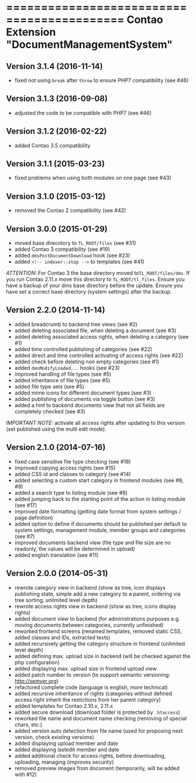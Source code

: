 ===========================================
Contao Extension "DocumentManagementSystem"
===========================================

Version 3.1.4 (2016-11-14)
--------------------------
- fixed not using `break` after `throw` to ensure PHP7 compatibility (see #46)

Version 3.1.3 (2016-09-08)
--------------------------
- adjusted the code to be compatible with PHP7 (see #46)

Version 3.1.2 (2016-02-22)
--------------------------
- added Contao 3.5 compatibility

Version 3.1.1 (2015-03-23)
--------------------------
- fixed problems when using both modules on one page (see #43)

Version 3.1.0 (2015-03-12)
--------------------------
- removed the Contao 2 compatibility (see #42)

Version 3.0.0 (2015-01-29)
--------------------------
- moved base direcotory to `TL_ROOT/files` (see #31)
- added Contao 3 compatibility (see #19)
- added `dmsPostDocumentDownload` hook (see #23)
- added `<!-- indexer::stop -->` to templates (see #41)

*ATTENTION:* For Contao 3 the base directory moved to`TL_ROOT/files/dms`. If you run Contao 2.11.x move this directory to `TL_ROOT/tl_files`. Ensure you have a backup of your dms base directory before the update. Ensure you have set a correct base directory (system settings) after the backup.

Version 2.2.0 (2014-11-14)
--------------------------
- added breadcrumb to backend tree views (see #2)
- added deleting associated file, when deleting a document (see #3)
- added deleting associated access rights, when deleting a category (see #1)
- added time controlled publishing of categories (see #22)
- added direct and time controlled activating of access rights (see #22)
- added check before deleting non empty categories (see #1)
- added `dmsModifyLoaded...` hooks (see #23)
- improved handling of file types (see #5)
- added inheritance of file types (see #5)
- added file type sets  (see #5)
- added mime icons for different document types (see #3)
- added publishing of documents via toggle button (see #3)
- added a hint to backend documents view that not all fields are completely checked (see #3)

*IMPORTANT NOTE:* activate all access rights after updating to this version (set published using the multi edit mode).

Version 2.1.0 (2014-07-16)
--------------------------
- fixed case sensitive file type checking (see #18)
- improved copying access rights (see #15)
- added CSS id and classes to category (see #14)
- added selecting a custom start category in frontend modules (see #8, #9)
- added a search type to listing module (see #9)
- added jumping back to the starting point of the action in listing module (see #17)
- improved date formatting (getting date format from system settings / page definition)
- added option to define if documents should be published per default to system settings, management module, member groups and categories (see #7)
- improved documents backend view (file type and file size are no readonly, the values will be determined in upload)
- added english translation (see #11)

Version 2.0.0 (2014-05-31)
--------------------------
- rewrote category view in backend (show as tree, icon displays publishing state, simple add a new category to a parent, ordering via tree sorting, unlimited level depth)
- rewrote access rights view in backend (show as tree, icons display rights)
- added document view to backend (for administrations purposes e.g. moving documents between categories, currently unfinished)
- reworked frontend screens (renamed templates, removed static CSS, added classes and IDs, extracted texts)
- added recursively getting the category structure in frontend (unlimited level depth)
- added defining max. upload size in backend (will be checked against the php configuration)
- added displaying max. upload size in frontend upload view
- added patch number to version (to support semantic versioning: http://semver.org)
- refactored complete code (language is english, more technical)
- added recursive inheritance of rights (categories without defined access right inherit the restictions from her parent category)
- added templates for Contao 2.10.x, 2.11.x
- added secure download (download folder is protected by `.htaccess`)
- reworked file name and document name checking (removing of special chars, etc.)
- added version auto detection from file name (used for proposing next version, check existing versions)
- added displaying upload member and date
- added displaying lastedit member and date
- added additional check for access rights, before downloading, uploading, managing (improves security)
- removed preview images from document (temporarily, will be added with #12)